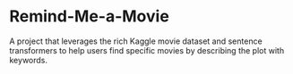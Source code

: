 # Remind-Me-a-Movie
A project that leverages the rich Kaggle movie dataset and sentence transformers to help users find specific movies by describing the plot with keywords. 
